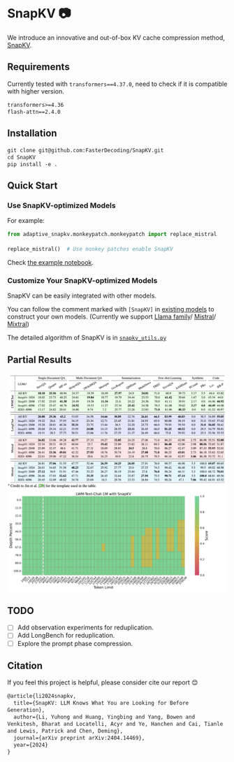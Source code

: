 # SnapKV :camera:
We introduce an innovative and out-of-box KV cache compression method, [SnapKV](https://arxiv.org/abs/2404.14469).
## Requirements
Currently tested with `transformers==4.37.0`, need to check if it is compatible with higher version.
```
transformers>=4.36
flash-attn==2.4.0
```
## Installation
```
git clone git@github.com:FasterDecoding/SnapKV.git
cd SnapKV
pip install -e .
```
## Quick Start
### Use SnapKV-optimized Models
For example:

```python
from adaptive_snapkv.monkeypatch.monkeypatch import replace_mistral

replace_mistral()  # Use monkey patches enable SnapKV
```

Check [the example notebook](./notebooks/example.ipynb).

### Customize Your SnapKV-optimized Models
SnapKV can be easily integrated with other models. 

You can follow the comment marked with `[SnapKV]` in [existing models](adaptive_snapkv/monkeypatch/monkeypatch.py) to construct your own models. (Currently we support [Llama family](adaptive_snapkv/monkeypatch/llama_hijack_4_37.py)/ [Mistral](adaptive_snapkv/monkeypatch//mistral_hijack_4_37.py)/ [Mixtral](adaptive_snapkv/monkeypatch//mixtral_hijack_4_37.py)) 

The detailed algorithm of SnapKV is in [`snapkv_utils.py`](adaptive_snapkv/monkeypatch/snapkv_utils.py)


## Partial Results
![Comprehensive Experiment Results on LongBench](./assets/longbench.jpg)
![Pressure Test Result on Needle-in-a-Haystack](./assets/LWM-Text-Chat-1M_SnapKV.jpg)

## TODO
- [ ] Add observation experiments for reduplication.
- [ ] Add LongBench for reduplication.
- [ ] Explore the prompt phase compression.

## Citation
If you feel this project is helpful, please consider cite our report :blush:
```
@article{li2024snapkv,
  title={SnapKV: LLM Knows What You are Looking for Before Generation},
  author={Li, Yuhong and Huang, Yingbing and Yang, Bowen and Venkitesh, Bharat and Locatelli, Acyr and Ye, Hanchen and Cai, Tianle and Lewis, Patrick and Chen, Deming},
  journal={arXiv preprint arXiv:2404.14469},
  year={2024}
}
```